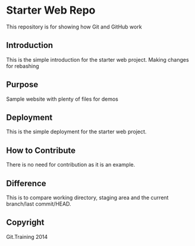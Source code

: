 # Starter Web Repo

This repository is for showing how Git and GitHub work

## Introduction

This is the simple introduction for the starter web project.
Making changes for rebashing

## Purpose

Sample website with plenty of files for demos

## Deployment

This is the simple deployment for the starter web project.

## How to Contribute

There is no need for contribution as it is an example.

## Difference

This is to compare working directory, staging area and the current branch/last commit/HEAD.

## Copyright

Git.Training 2014
